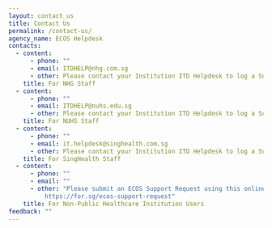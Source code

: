 ```yaml
---
layout: contact_us
title: Contact Us
permalink: /contact-us/
agency_name: ECOS Helpdesk
contacts:
  - content:
      - phone: ""
      - email: ITDHELP@nhg.com.sg
      - other: Please contact your Institution ITD Helpdesk to log a Support Request.
    title: For NHG Staff
  - content:
      - phone: ""
      - email: ITDHELP@nuhs.edu.sg
      - other: Please contact your Institution ITD Helpdesk to log a Support Request.
    title: For NUHS Staff
  - content:
      - phone: ""
      - email: it.helpdesk@singhealth.com.sg
      - other: Please contact your Institution ITD Helpdesk to log a Support Request.
    title: For SingHealth Staff
  - content:
      - phone: ""
      - email: ""
      - other: "Please submit an ECOS Support Request using this online form here:
          https://for.sg/ecos-support-request"
    title: For Non-Public Healthcare Institution Users
feedback: ""
---
```

